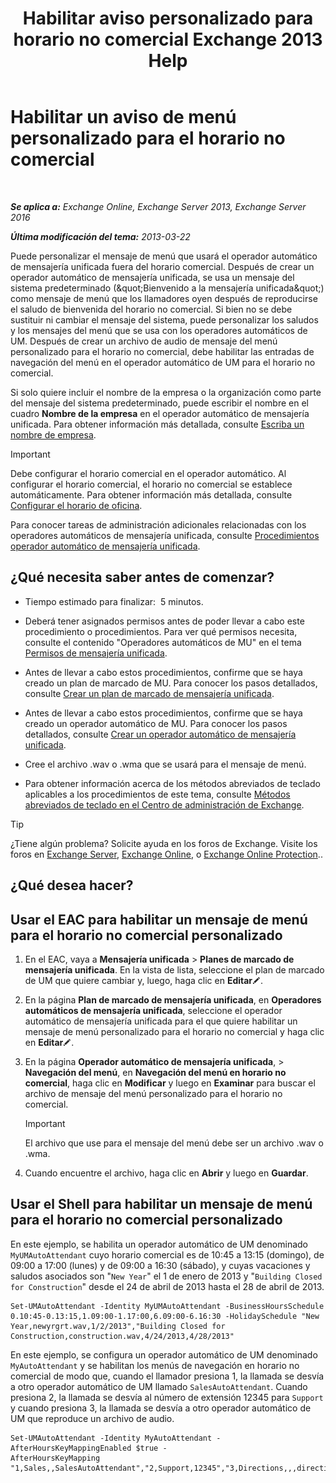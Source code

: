 ﻿---
title: 'Habilitar aviso personalizado para horario no comercial Exchange 2013 Help'
TOCTitle: Habilitar un aviso de menú personalizado para el horario no comercial
ms:assetid: 094c50b2-072b-4929-aaf8-f7db5b19e9b6
ms:mtpsurl: https://technet.microsoft.com/es-es/library/Bb266919(v=EXCHG.150)
ms:contentKeyID: 50556737
ms.date: 05/22/2018
mtps_version: v=EXCHG.150
ms.translationtype: MT
---

# Habilitar un aviso de menú personalizado para el horario no comercial

 

_**Se aplica a:** Exchange Online, Exchange Server 2013, Exchange Server 2016_

_**Última modificación del tema:** 2013-03-22_

Puede personalizar el mensaje de menú que usará el operador automático de mensajería unificada fuera del horario comercial. Después de crear un operador automático de mensajería unificada, se usa un mensaje del sistema predeterminado (\&quot;Bienvenido a la mensajería unificada\&quot;) como mensaje de menú que los llamadores oyen después de reproducirse el saludo de bienvenida del horario no comercial. Si bien no se debe sustituir ni cambiar el mensaje del sistema, puede personalizar los saludos y los mensajes del menú que se usa con los operadores automáticos de UM. Después de crear un archivo de audio de mensaje del menú personalizado para el horario no comercial, debe habilitar las entradas de navegación del menú en el operador automático de UM para el horario no comercial.

Si solo quiere incluir el nombre de la empresa o la organización como parte del mensaje del sistema predeterminado, puede escribir el nombre en el cuadro **Nombre de la empresa** en el operador automático de mensajería unificada. Para obtener información más detallada, consulte [Escriba un nombre de empresa](enter-a-business-name-exchange-2013-help.md).


> [!IMPORTANT]
> Debe configurar el horario comercial en el operador automático. Al configurar el horario comercial, el horario no comercial se establece automáticamente. Para obtener información más detallada, consulte <A href="configure-business-hours-exchange-2013-help.md">Configurar el horario de oficina</A>.



Para conocer tareas de administración adicionales relacionadas con los operadores automáticos de mensajería unificada, consulte [Procedimientos operador automático de mensajería unificada](um-auto-attendant-procedures-exchange-2013-help.md).

## ¿Qué necesita saber antes de comenzar?

  - Tiempo estimado para finalizar:  5 minutos.

  - Deberá tener asignados permisos antes de poder llevar a cabo este procedimiento o procedimientos. Para ver qué permisos necesita, consulte el contenido "Operadores automáticos de MU" en el tema [Permisos de mensajería unificada](unified-messaging-permissions-exchange-2013-help.md).

  - Antes de llevar a cabo estos procedimientos, confirme que se haya creado un plan de marcado de MU. Para conocer los pasos detallados, consulte [Crear un plan de marcado de mensajería unificada](create-a-um-dial-plan-exchange-2013-help.md).

  - Antes de llevar a cabo estos procedimientos, confirme que se haya creado un operador automático de MU. Para conocer los pasos detallados, consulte [Crear un operador automático de mensajería unificada](create-a-um-auto-attendant-exchange-2013-help.md).

  - Cree el archivo .wav o .wma que se usará para el mensaje de menú.

  - Para obtener información acerca de los métodos abreviados de teclado aplicables a los procedimientos de este tema, consulte [Métodos abreviados de teclado en el Centro de administración de Exchange](keyboard-shortcuts-in-the-exchange-admin-center-exchange-online-protection-help.md).


> [!TIP]
> ¿Tiene algún problema? Solicite ayuda en los foros de Exchange. Visite los foros en <A href="https://go.microsoft.com/fwlink/p/?linkid=60612">Exchange Server</A>, <A href="https://go.microsoft.com/fwlink/p/?linkid=267542">Exchange Online</A>, o <A href="https://go.microsoft.com/fwlink/p/?linkid=285351">Exchange Online Protection</A>..



## ¿Qué desea hacer?

## Usar el EAC para habilitar un mensaje de menú para el horario no comercial personalizado

1.  En el EAC, vaya a **Mensajería unificada** \> **Planes de marcado de mensajería unificada**. En la vista de lista, seleccione el plan de marcado de UM que quiere cambiar y, luego, haga clic en **Editar**![Icono Editar](images/Bb124582.6f53ccb2-1f13-4c02-bea0-30690e6ea71d(EXCHG.150).gif "Icono Editar").

2.  En la página **Plan de marcado de mensajería unificada**, en **Operadores automáticos de mensajería unificada**, seleccione el operador automático de mensajería unificada para el que quiere habilitar un mensaje de menú personalizado para el horario no comercial y haga clic en **Editar**![Icono Editar](images/Bb124582.6f53ccb2-1f13-4c02-bea0-30690e6ea71d(EXCHG.150).gif "Icono Editar").

3.  En la página **Operador automático de mensajería unificada**, \> **Navegación del menú**, en **Navegación del menú en horario no comercial**, haga clic en **Modificar** y luego en **Examinar** para buscar el archivo de mensaje del menú personalizado para el horario no comercial.
    

    > [!IMPORTANT]
    > El archivo que use para el mensaje del menú debe ser un archivo .wav o .wma.



4.  Cuando encuentre el archivo, haga clic en **Abrir** y luego en **Guardar**.

## Usar el Shell para habilitar un mensaje de menú para el horario no comercial personalizado

En este ejemplo, se habilita un operador automático de UM denominado `MyUMAutoAttendant` cuyo horario comercial es de 10:45 a 13:15 (domingo), de 09:00 a 17:00 (lunes) y de 09:00 a 16:30 (sábado), y cuyas vacaciones y saludos asociados son "`New Year`" el 1 de enero de 2013 y "`Building Closed for Construction`" desde el 24 de abril de 2013 hasta el 28 de abril de 2013.

    Set-UMAutoAttendant -Identity MyUMAutoAttendant -BusinessHoursSchedule 0.10:45-0.13:15,1.09:00-1.17:00,6.09:00-6.16:30 -HolidaySchedule "New Year,newyrgrt.wav,1/2/2013","Building Closed for Construction,construction.wav,4/24/2013,4/28/2013"

En este ejemplo, se configura un operador automático de UM denominado `MyAutoAttendant` y se habilitan los menús de navegación en horario no comercial de modo que, cuando el llamador presiona 1, la llamada se desvía a otro operador automático de UM llamado `SalesAutoAttendant`. Cuando presiona 2, la llamada se desvía al número de extensión 12345 para `Support` y cuando presiona 3, la llamada se desvía a otro operador automático de UM que reproduce un archivo de audio.

    Set-UMAutoAttendant -Identity MyAutoAttendant - 
    AfterHoursKeyMappingEnabled $true -
    AfterHoursKeyMapping "1,Sales,,SalesAutoAttendant","2,Support,12345","3,Directions,,,directions.wav"

